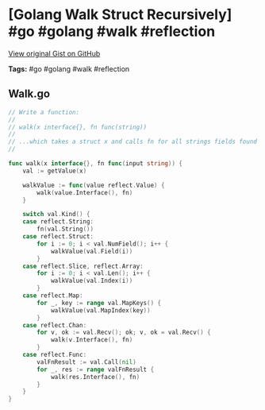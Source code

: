 # [Golang Walk Struct Recursively] #go #golang #walk #reflection

[View original Gist on GitHub](https://gist.github.com/Integralist/116263155d901190aece7b67d3d2852c)

**Tags:** #go #golang #walk #reflection

## Walk.go

```go
// Write a function:
//
// walk(x interface{}, fn func(string)) 
//
// ...which takes a struct x and calls fn for all strings fields found inside.
//

func walk(x interface{}, fn func(input string)) {
    val := getValue(x)

    walkValue := func(value reflect.Value) {
        walk(value.Interface(), fn)
    }

    switch val.Kind() {
    case reflect.String:
        fn(val.String())
    case reflect.Struct:
        for i := 0; i < val.NumField(); i++ {
            walkValue(val.Field(i))
        }
    case reflect.Slice, reflect.Array:
        for i := 0; i < val.Len(); i++ {
            walkValue(val.Index(i))
        }
    case reflect.Map:
        for _, key := range val.MapKeys() {
            walkValue(val.MapIndex(key))
        }
    case reflect.Chan:
        for v, ok := val.Recv(); ok; v, ok = val.Recv() {
            walk(v.Interface(), fn)
        }
    case reflect.Func:
        valFnResult := val.Call(nil)
        for _, res := range valFnResult {
            walk(res.Interface(), fn)
        }
    }
}
```

